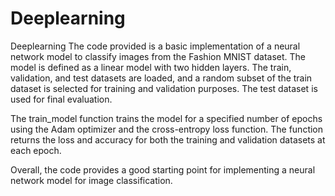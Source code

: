 # Deeplearning
Deeplearning
The code provided is a basic implementation of a neural network model to classify images from the Fashion MNIST dataset. The model is defined as a linear model with two hidden layers. The train, validation, and test datasets are loaded, and a random subset of the train dataset is selected for training and validation purposes. The test dataset is used for final evaluation.

The train_model function trains the model for a specified number of epochs using the Adam optimizer and the cross-entropy loss function. The function returns the loss and accuracy for both the training and validation datasets at each epoch.

Overall, the code provides a good starting point for implementing a neural network model for image classification.
